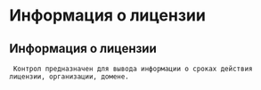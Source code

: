 ﻿---
description: 2.4.7
---
# Информация о лицензии
## Информация о лицензии
     Контрол предназначен для вывода информации о сроках действия лицензии, организации, домене.
